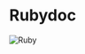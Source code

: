 # Rubydoc

![Ruby](https://user-images.githubusercontent.com/18675907/27476683-dfc590c8-5833-11e7-8f06-55575c3d820c.png)
